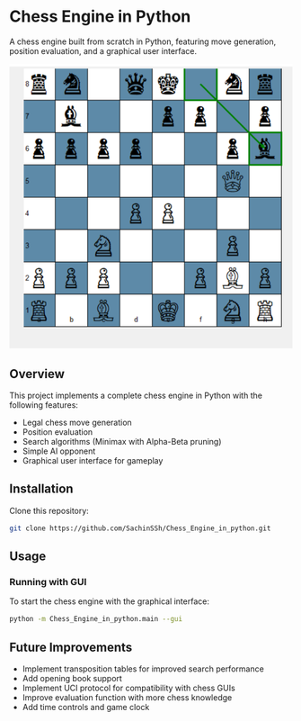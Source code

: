 # Chess Engine in Python

A chess engine built from scratch in Python, featuring move generation, position evaluation, and a graphical user interface.

![Description](image/your_image.png)

## Overview

This project implements a complete chess engine in Python with the following features:
- Legal chess move generation
- Position evaluation
- Search algorithms (Minimax with Alpha-Beta pruning)
- Simple AI opponent
- Graphical user interface for gameplay

## Installation

Clone this repository:
```bash
git clone https://github.com/SachinSSh/Chess_Engine_in_python.git
```

## Usage

### Running with GUI

To start the chess engine with the graphical interface:

```bash
python -m Chess_Engine_in_python.main --gui
```


## Future Improvements

- Implement transposition tables for improved search performance
- Add opening book support
- Implement UCI protocol for compatibility with chess GUIs
- Improve evaluation function with more chess knowledge
- Add time controls and game clock
